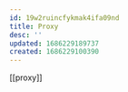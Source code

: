 ```yaml
---
id: 19w2ruincfykmak4ifa09nd
title: Proxy
desc: ''
updated: 1686229189737
created: 1686229100390
---
```


[[proxy]]